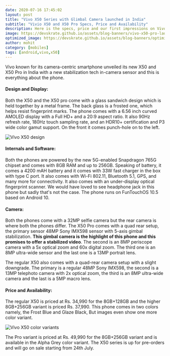 ```yaml
---
date: 2020-07-16 17:45:02
layout: post
title: "Vivo X50 Series with Glimbal Camera launched in India"
subtitle: "Vivio X50 and X50 Pro Specs, Price and Availability"
description: Here is the specs, price and our first impressions on Vivo X50 series.
image: https://devskrate.github.io/assets/blog-banners/vivo-x50-pro-launch.jpg
optimized_image: https://devskrate.github.io/assets/blog-banners/optimized/vivo-x50-pro-launch.webp
author: mohit
category: [mobiles]
tags: [android,vivo,x50]
---
```

Vivo known for its camera-centric smartphone unveiled its new X50 and X50 Pro in India with a new stabilization tech in-camera sensor and this is everything about the phone.

#### Design and Display:

Both the X50 and the X50 pro come with a glass sandwich design which is held together by a metal frame. The back glass is a frosted one, which helps resist fingerprint marks. The phone comes with a 6.56 inch curved AMOLED display with a Full HD+ and a 20:9 aspect ratio. It also 90Hz refresh rate, 180Hz touch sampling rate, and an HDR10+ certification and P3 wide color gamut support. On the front it comes punch-hole on to the left.

![Vivo X50 design](https://devskrate.github.io/assets/images/vivo/vivo-x50-design.jpg)

#### Internals and Software:

Both the phones are powered by the new 5G-enabled Snapdragon 765G chipset and comes with 8GB RAM and up to 256GB. Speaking of battery, it comes a 4200 mAH battery and it comes with 33W fast charger in the box with type C port. It also comes with Wi-Fi 802.11, Bluetooth 5.1, GPS, and many more for connectivity. It also comes with an under-display optical fingerprint scanner. We would have loved to see headphone jack in this phone but sadly that's not the case. The phone runs on FunTouchOS 10.5 based on Android 10.

#### Camera:

Both the phones come with a 32MP selfie camera but the rear camera is where both the phones differ. The X50 Pro comes with a quad rear setup, the primary sensor 48MP Sony IMX598 sensor with 5-axis gimbal stabilization. **This gimbal camera is the highlight of this phone and this promises to offer a stabilized video**. The second is an 8MP periscope camera with a 5x optical zoom and 60x digital zoom. The third one is an 8MP ultra-wide sensor and the last one is a 13MP portrait lens.

The regular X50 also comes with a quad-rear camera setup with a slight downgrade. The primary is a regular 48MP Sony IMX598, the second is a 13MP telephoto camera with 2x optical zoom, the third is an 8MP ultra-wide camera and the last is a 5MP macro lens.

#### Price and Availability:

The regular X50 is priced at Rs. 34,990 for the 8GB+128GB and the higher 8GB+256GB variant is priced Rs. 37,990. This phone comes in two colors namely, the Frost Blue and Glaze Black, But images even show one more color variant.

![Vivo X50 color variants](https://devskrate.github.io/assets/images/vivo/vivo-x50-color-variants.webp)

The Pro variant is priced at Rs. 49,990 for the 8GB+256GB variant and is available in the Alpha Grey color variant. The X50 series is up for pre-orders and will go on sale starting from 24th July. 
